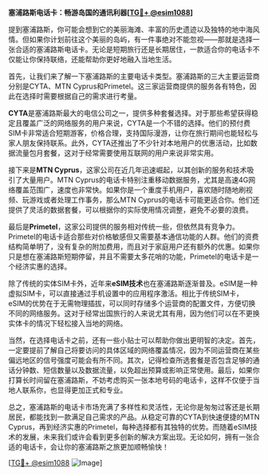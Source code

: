 **塞浦路斯电话卡：畅游岛国的通讯利器[[TG💪+ @esim1088](https://t.me/s/esim1088)]**

提到塞浦路斯，你可能会想到它的美丽海滩、丰富的历史遗迹以及独特的地中海风情。但如果你计划前往这个美丽的岛屿，有一件事绝对不能忽视——那就是选择一张合适的塞浦路斯电话卡。无论是短期旅行还是长期居住，一款适合你的电话卡不仅能让你保持联络，还能帮助你更好地融入当地生活。

首先，让我们来了解一下塞浦路斯的主要电话卡类型。塞浦路斯的三大主要运营商分别是CYTA、MTN Cyprus和Primetel。这三家运营商提供的服务各有特色，因此在选择时需要根据自己的需求进行考量。

**CYTA**是塞浦路斯最大的电信公司之一，提供多种套餐选择。对于那些希望获得稳定且覆盖广泛的网络服务的用户来说，CYTA是一个不错的选择。他们的预付费SIM卡非常适合短期游客，价格合理，支持国际漫游，让你在旅行期间也能轻松与家人朋友保持联系。此外，CYTA还推出了不少针对本地用户的优惠活动，比如数据流量包月套餐，这对于经常需要使用互联网的用户来说非常实用。

接下来是**MTN Cyprus**，这家公司在近几年迅速崛起，以其创新的服务和技术吸引了大量用户。MTN Cyprus的电话卡特别注重移动数据服务，尤其是高速4G网络覆盖范围广，速度也非常快。如果你是一个重度手机用户，喜欢随时随地刷视频、玩游戏或者处理工作事务，那么MTN Cyprus的电话卡可能更适合你。他们还提供了灵活的数据套餐，可以根据你的实际使用情况调整，避免不必要的浪费。

最后是**Primetel**，这家公司提供的服务相对传统一些，但依然具有竞争力。Primetel的电话卡适合那些对价格敏感但又需要基本通信功能的人群。他们的资费结构简单明了，没有复杂的附加费用，而且对于家庭用户还有额外的优惠。如果你只是想在塞浦路斯短期停留，并且不需要太多花哨的功能，Primetel的电话卡是一个经济实惠的选择。

除了传统的实体SIM卡外，近年来**eSIM技术**也在塞浦路斯逐渐普及。eSIM是一种虚拟SIM卡，可以直接通过手机设置中的应用程序激活。相比于传统SIM卡，eSIM的优势在于无需物理插拔，可以同时存储多个运营商的配置文件，方便切换不同的网络服务。这对于经常出国旅行的人来说尤其有用，因为他们可以在不更换实体卡的情况下轻松接入当地的网络。

当然，在选择电话卡之前，还有一些小贴士可以帮助你做出更明智的决定。首先，一定要提前了解自己将要访问的具体区域的网络覆盖情况，因为不同运营商在某些偏远地区的信号强度可能会有所不同。其次，记得检查所选套餐是否包含足够的通话分钟数、短信数量以及数据流量，以免超出预算或影响正常使用。最后，如果你打算长时间留在塞浦路斯，不妨考虑购买一张本地号码的电话卡，这样不仅便于当地人联系你，也显得更加正式和专业。

总之，塞浦路斯的电话卡市场充满了多样性和灵活性，无论你是匆匆过客还是长期居民，都能找到一款满足自己需求的产品。从稳定可靠的CYTA到快速便捷的MTN Cyprus，再到经济实惠的Primetel，每种选择都有其独特的优势。而随着eSIM技术的发展，未来我们或许会看到更多创新的解决方案出现。无论如何，拥有一张合适的电话卡，会让你的塞浦路斯之旅更加顺畅愉快！

[[TG💪+ @esim1088](https://t.me/s/esim1088) ![Image](https://i.postimg.cc/4NQfJmqS/Snipaste-2025-05-13-00-14-12.png)]